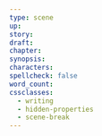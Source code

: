 ```yaml
---
type: scene
up:
story:
draft:
chapter:
synopsis:
characters:
spellcheck: false
word_count:
cssclasses:
  - writing
  - hidden-properties
  - scene-break
---
```

